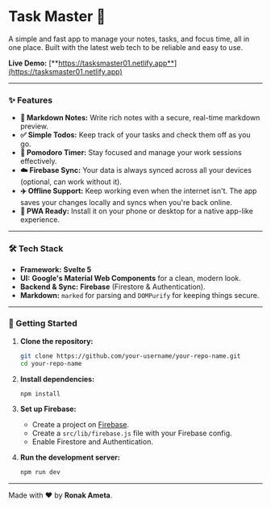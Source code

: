 # Task Master 📝

A simple and fast app to manage your notes, tasks, and focus time, all in one place. Built with the latest web tech to be reliable and easy to use.

**Live Demo:** [**https://tasksmaster01.netlify.app**](https://tasksmaster01.netlify.app)

---

### ✨ Features

*   **📝 Markdown Notes:** Write rich notes with a secure, real-time markdown preview.
*   **✅ Simple Todos:** Keep track of your tasks and check them off as you go.
*   **🍅 Pomodoro Timer:** Stay focused and manage your work sessions effectively.
*   **☁️ Firebase Sync:** Your data is always synced across all your devices (optional, can work without it).
*   **✈️ Offline Support:** Keep working even when the internet isn't. The app saves your changes locally and syncs when you're back online.
*   **📱 PWA Ready:** Install it on your phone or desktop for a native app-like experience.

---

### 🛠️ Tech Stack

*   **Framework:** **Svelte 5**
*   **UI:** **Google's Material Web Components** for a clean, modern look.
*   **Backend & Sync:** **Firebase** (Firestore & Authentication).
*   **Markdown:** `marked` for parsing and `DOMPurify` for keeping things secure.

---

### 🚀 Getting Started

1.  **Clone the repository:**
    ```bash
    git clone https://github.com/your-username/your-repo-name.git
    cd your-repo-name
    ```

2.  **Install dependencies:**
    ```bash
    npm install
    ```

3.  **Set up Firebase:**
    *   Create a project on [Firebase](https://firebase.google.com/).
    *   Create a `src/lib/firebase.js` file with your Firebase config.
    *   Enable Firestore and Authentication.

4.  **Run the development server:**
    ```bash
    npm run dev
    ```

---

Made with ❤️ by **Ronak Ameta**.
